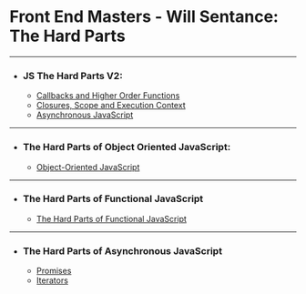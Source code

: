 # Front End Masters - Will Sentance: The Hard Parts

---

- ### JS The Hard Parts V2:

  - [Callbacks and Higher Order Functions](src/JS%20The%20Hard%20Parts%20V2/callbacks-and-higher-order-functions.ts)
  - [Closures, Scope and Execution Context](src/JS%20The%20Hard%20Parts%20V2/closures-scope-and-execution-context.ts)
  - [Asynchronous JavaScript](src/JS%20The%20Hard%20Parts%20V2/asynchronous-javascript.ts)

---

- ### The Hard Parts of Object Oriented JavaScript:
  - [Object-Oriented JavaScript](src/The%20Hard%20Parts%20of%20Object%20Oriented%20JavaScript/object-oriented-javaScript.ts)

---

- ### The Hard Parts of Functional JavaScript
  - [The Hard Parts of Functional JavaScript](src/The%20Hard%20Parts%20of%20Functional%20JavaScript/higher-order-functions.ts)

---

- ### The Hard Parts of Asynchronous JavaScript
  - [Promises](src/The%20Hard%20Parts%20of%20Asynchronous%20JavaScript/promises.ts)
  - [Iterators](src/The%20Hard%20Parts%20of%20Asynchronous%20JavaScript/iterators.ts)
